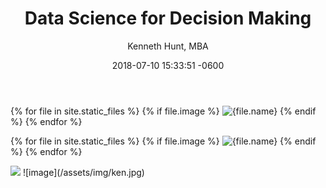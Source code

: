 ﻿---
layout: post
title:  "Data Science for Decision Making"
date:   2018-07-10 15:33:51 -0600
author: "Kenneth Hunt, MBA"
image: ken.jpg
---
{% for file in site.static_files %}
  {% if file.image %}
    <img src="{{file.path}}" alt="{file.name}">
  {% endif %}
{% endfor %}



{% for file in site.static_files %}
  {% if file.image %}
    <img src="{{file.path}}" alt="{file.name}">
  {% endif %}
{% endfor %}







<img src="{{kennethhunt.github.io}}/assets/img/ken.jpg" class='img-responsive'>
![image](/assets/img/ken.jpg)









